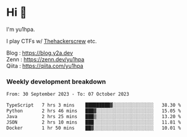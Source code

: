 # Hi 👋

I'm yu1hpa.

I play CTFs w/ [Thehackerscrew](https://www.thehackerscrew.team/) etc.

Blog : https://blog.y2a.dev  
Zenn : https://zenn.dev/yu1hpa  
Qiita : https://qiita.com/yu1hpa  

### Weekly development breakdown

<!--START_SECTION:waka-->

```txt
From: 30 September 2023 - To: 07 October 2023

TypeScript   7 hrs 3 mins    █████████▓░░░░░░░░░░░░░░░   38.30 %
Python       2 hrs 46 mins   ███▓░░░░░░░░░░░░░░░░░░░░░   15.05 %
Java         2 hrs 25 mins   ███▒░░░░░░░░░░░░░░░░░░░░░   13.20 %
JSON         2 hrs 10 mins   ███░░░░░░░░░░░░░░░░░░░░░░   11.81 %
Docker       1 hr 50 mins    ██▓░░░░░░░░░░░░░░░░░░░░░░   10.01 %
```

<!--END_SECTION:waka-->

